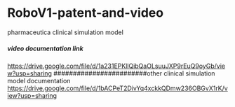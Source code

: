 # RoboV1-patent-and-video
pharmaceutica clinical simulation model 
##### video documentation link
https://drive.google.com/file/d/1a231EPKllQibQaOLsuuJXP9rEuQ9oyGb/view?usp=sharing
########################other clinical simulation model documentation
https://drive.google.com/file/d/1bACPeT2DivYq4xckkQDmw236OBGvX1rK/view?usp=sharing
